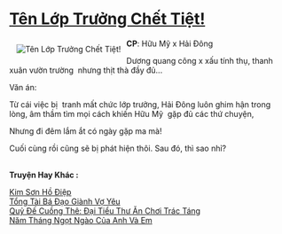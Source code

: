 <a href="https://utruyen.com/truyen/ten-lop-truong-chet-tiet/19296/" title="Tên Lớp Trưởng Chết Tiệt!"><h1>Tên Lớp Trưởng Chết Tiệt!</h1></a><div style="display:table"><img align="right" style="float: left; padding: 10px;" src="https://utruyen.com/images/story/200x260/ten-lop-truong-chet-tiet.jpg" alt="Tên Lớp Trưởng Chết Tiệt!"><b>CP</b>: Hữu Mỹ x Hải Đông<p></p>Dương quang công x xấu tính thụ, thanh xuân vườn trường  nhưng thịt thà đầy đủ...<p></p>Văn án: <p></p>Từ cái việc bị  tranh mất chức lớp trưởng, Hải Đông luôn ghim hận trong lòng, âm thầm tìm mọi cách khiến Hữu Mỹ  gặp đủ các thứ chuyện, <p></p>Nhưng đi đêm lắm ắt có ngày gặp ma mà!<p></p>Cuối cùng rồi cũng sẽ bị phát hiện thôi. Sau đó, thì sao nhỉ? </div><p><br><b>Truyện Hay Khác :</b></p><a href="https://utruyen.com/truyen/kim-son-ho-diep/18797/" alt="Kim Sơn Hồ Điệp">Kim Sơn Hồ Điệp</a><br/><a href="https://truyenngontinhay.wordpress.com/2019/10/03/tong-tai-ba-dao-gianh-vo-yeu/" alt="Tổng Tài Bá Đạo Giành Vợ Yêu">Tổng Tài Bá Đạo Giành Vợ Yêu</a><br/><a href="https://truyenngontinhay.wordpress.com/2019/10/03/quy-de-cuong-the-dai-tieu-thu-an-choi-trac-tang/" alt="Quỷ Đế Cuồng Thê: Đại Tiểu Thư Ăn Chơi Trác Táng">Quỷ Đế Cuồng Thê: Đại Tiểu Thư Ăn Chơi Trác Táng</a><br/><a href="https://www.flickr.com/photos/184340401@N07/48819117501/" alt="Năm Tháng Ngọt Ngào Của Anh Và Em">Năm Tháng Ngọt Ngào Của Anh Và Em</a><br/>